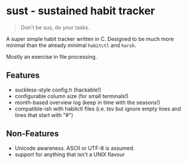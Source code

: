 # sust - sustained habit tracker

> Don't be sus, do your tasks.

A super simple habit tracker written in C.
Designed to be much more minimal than the already minimal `habitctl` and `harsh`.

Mostly an exercise in file processing.

## Features

 - suckless-style config.h (hackable!)
 - configurable column size (for small terminals!)
 - month-based overview log (keep in time with the seasons!)
 - compatible-ish with habitctl files
   (i.e. tsv but ignore empty lines and lines that start with "#")

## Non-Features

 - Unicode awareness. ASCII or UTF-8 is assumed.
 - support for anything that isn't a UNIX flavour

